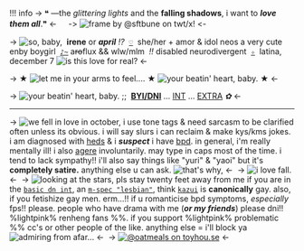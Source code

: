 !!! info
    ->  ❝ —the *glittering lights* and the **falling shadows**, i want to ***love them all***.❞ <-
ㅤ
-> ![frame by @sftbune on twt/x!](https://i.postimg.cc/jS9bjHfk/airi.png) <-

-> ![so, baby,](https://files.catbox.moe/g0qr1s.gif) ‎ **irene** or ***april*** *!?* ‎ [`♡`](https://pronouns.cc/@shiguang) ‎ she/her + amor & idol neos
a very cute enby boygirl ‎ [`♪~`](https://www.lgbtqia.wiki/wiki/Sapphic_Achillean) ‎ a~~ro~~flux && wlw/mlm ‎ *!!*
disabled neurodivergent ‎  [`✧`](https://en.wikipedia.org/wiki/Guadalajara) ‎ latina, december 7 ![is this love for real?](https://files.catbox.moe/iokzjl.gif) <-

-> ★ ![let me in your arms to feel....](https://i.postimg.cc/7YQ6hdXK/tumblr-5c03fc0d4b53eb60fef6df78a40bb6c6-f02d85f7-250.gif) ★ ![your beatin' heart, baby.](https://i.postimg.cc/7YQ6hdXK/tumblr-5c03fc0d4b53eb60fef6df78a40bb6c6-f02d85f7-250.gif) ★ <-

-> ![your beatin' heart, baby.](https://files.catbox.moe/6ouocw.gif) ;; ‎ [**BYI/DNI**](https://rentry.co/meltdwn) ... [INT](https://rentry.co/dreamin-chuchu) ... [EXTRA](https://rentry.co/bpdmomoi) *✿* <-

***

-> ![we fell in love in october,](https://files.catbox.moe/5040pf.gif) i use tone tags & need sarcasm to be clarified often
unless its obvious. i will say slurs i can reclaim & make 
kys/kms jokes. i am diagnosed with [heds](https://www.mayoclinic.org/diseases-conditions/ehlers-danlos-syndrome/symptoms-causes/syc-20362125) & i ***suspect*** i
have [bpd](https://my.clevelandclinic.org/health/diseases/9762-borderline-personality-disorder-bpd#:~:text=Borderline%20personality%20disorder%20(BPD)%20is,the%20main%20treatment%20for%20BPD.). in general, i'm really mentally ill! i also [agere](https://whatisagere.carrd.co/)
involuntarily. may type in caps most of the time. i tend
to lack sympathy!! i'll also say things like "yuri" & "yaoi"
but it's **completely satire.** anything else u can ask. ![that's why,](https://files.catbox.moe/xmu1c2.gif) <-
‎
-> ![i love fall.](https://i.postimg.cc/m2JvXzsS/tumblr-494619cd79283aa834e6e943e839ff5c-97d09f8f-400.webp) <-
‎
-> ![looking at the stars,](https://files.catbox.moe/ztpizt.gif) pls stay twenty feet away from me if you are in the 
[`basic dn int`](https://dni-criteria.carrd.co/), an [`m-spec "lesbian"`](https://x.com/utismstims/status/1532116948825296900?s=20), think [`kazui`](https://milgram.fandom.com/wiki/Mukuhara_Kazui) is
**canonically** gay. also, if you fetishize gay men. erm...!!
if u romanticise bpd symptoms, *especially* fps!! please.
people who have drama with me (***or my friends***) please
dni!! %lightpink% renheng fans %%. if you support %lightpink% problematic %% cc's or
other people of the like. anything else = i'll block ya ![admiring from afar...](https://files.catbox.moe/ztpizt.gif) <-
‎
-> [![@oatmeals on toyhou.se](https://i.postimg.cc/BbZxF7Gd/creds-to-oatmeals-on-toyhouse.png)](https://www.youtube.com/watch?v=81EX2D888M8) <-